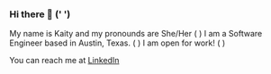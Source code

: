 ### Hi there 👋  (' ')
My name is Kaity and my pronounds are She/Her  ( )
I am a Software Engineer based in Austin, Texas.  ( )
I am open for work!  ( )

You can reach me at [LinkedIn](https://www.linkedin.com/in/kaityhayes/)




<!--
**kaityhayes/kaityhayes** is a ✨ _special_ ✨ repository because its `README.md` (this file) appears on your GitHub profile.

Here are some ideas to get you started:

- 🔭 I’m currently working on ...
- 🌱 I’m currently learning ...
- 👯 I’m looking to collaborate on ...
- 🤔 I’m looking for help with ...
- 💬 Ask me about ...
- 📫 How to reach me: ...
- 😄 Pronouns: ...
- ⚡ Fun fact: ...
-->

